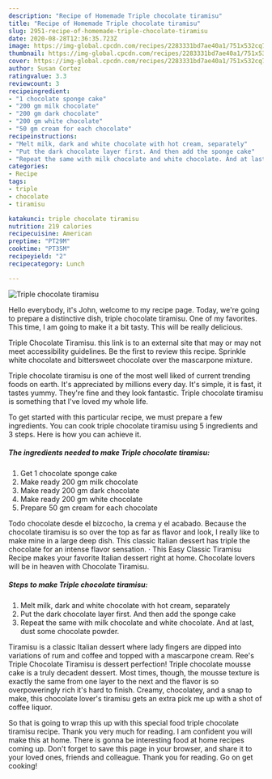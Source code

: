 ```yaml
---
description: "Recipe of Homemade Triple chocolate tiramisu"
title: "Recipe of Homemade Triple chocolate tiramisu"
slug: 2951-recipe-of-homemade-triple-chocolate-tiramisu
date: 2020-08-28T12:36:35.723Z
image: https://img-global.cpcdn.com/recipes/2283331bd7ae40a1/751x532cq70/triple-chocolate-tiramisu-recipe-main-photo.jpg
thumbnail: https://img-global.cpcdn.com/recipes/2283331bd7ae40a1/751x532cq70/triple-chocolate-tiramisu-recipe-main-photo.jpg
cover: https://img-global.cpcdn.com/recipes/2283331bd7ae40a1/751x532cq70/triple-chocolate-tiramisu-recipe-main-photo.jpg
author: Susan Cortez
ratingvalue: 3.3
reviewcount: 3
recipeingredient:
- "1 chocolate sponge cake"
- "200 gm milk chocolate"
- "200 gm dark chocolate"
- "200 gm white chocolate"
- "50 gm cream for each chocolate"
recipeinstructions:
- "Melt milk, dark and white chocolate with hot cream, separately"
- "Put the dark chocolate layer first. And then add the sponge cake"
- "Repeat the same with milk chocolate and white chocolate. And at last, dust some chocolate powder."
categories:
- Recipe
tags:
- triple
- chocolate
- tiramisu

katakunci: triple chocolate tiramisu 
nutrition: 219 calories
recipecuisine: American
preptime: "PT29M"
cooktime: "PT35M"
recipeyield: "2"
recipecategory: Lunch

---
```



![Triple chocolate tiramisu](https://img-global.cpcdn.com/recipes/2283331bd7ae40a1/751x532cq70/triple-chocolate-tiramisu-recipe-main-photo.jpg)

Hello everybody, it's John, welcome to my recipe page. Today, we're going to prepare a distinctive dish, triple chocolate tiramisu. One of my favorites. This time, I am going to make it a bit tasty. This will be really delicious.

Triple Chocolate Tiramisu. this link is to an external site that may or may not meet accessibility guidelines. Be the first to review this recipe. Sprinkle white chocolate and bittersweet chocolate over the mascarpone mixture.

Triple chocolate tiramisu is one of the most well liked of current trending foods on earth. It's appreciated by millions every day. It's simple, it is fast, it tastes yummy. They're fine and they look fantastic. Triple chocolate tiramisu is something that I've loved my whole life.


To get started with this particular recipe, we must prepare a few ingredients. You can cook triple chocolate tiramisu using 5 ingredients and 3 steps. Here is how you can achieve it.

<!--inarticleads1-->

##### The ingredients needed to make Triple chocolate tiramisu:

1. Get 1 chocolate sponge cake
1. Make ready 200 gm milk chocolate
1. Make ready 200 gm dark chocolate
1. Make ready 200 gm white chocolate
1. Prepare 50 gm cream for each chocolate


Todo chocolate desde el bizcocho, la crema y el acabado. Because the chocolate tiramisu is so over the top as far as flavor and look, I really like to make mine in a large deep dish. This classic Italian dessert has triple the chocolate for an intense flavor sensation. · This Easy Classic Tiramisu Recipe makes your favorite Italian dessert right at home. Chocolate lovers will be in heaven with Chocolate Tiramisu. 

<!--inarticleads2-->

##### Steps to make Triple chocolate tiramisu:

1. Melt milk, dark and white chocolate with hot cream, separately
1. Put the dark chocolate layer first. And then add the sponge cake
1. Repeat the same with milk chocolate and white chocolate. And at last, dust some chocolate powder.


Tiramisu is a classic Italian dessert where lady fingers are dipped into variations of rum and coffee and topped with a mascarpone cream. Ree&#39;s Triple Chocolate Tiramisu is dessert perfection! Triple chocolate mousse cake is a truly decadent dessert. Most times, though, the mousse texture is exactly the same from one layer to the next and the flavor is so overpoweringly rich it&#39;s hard to finish. Creamy, chocolatey, and a snap to make, this chocolate lover&#39;s tiramisu gets an extra pick me up with a shot of coffee liquor. 

So that is going to wrap this up with this special food triple chocolate tiramisu recipe. Thank you very much for reading. I am confident you will make this at home. There is gonna be interesting food at home recipes coming up. Don't forget to save this page in your browser, and share it to your loved ones, friends and colleague. Thank you for reading. Go on get cooking!
